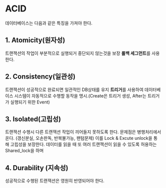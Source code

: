 # ACID

데이터베이스는 다음과 같은 특징을 가져야 한다.

## 1. Atomicity(원자성)

트랜잭션의 작업이 부분적으로 실행되거 중단되지 않는것을 보장
**롤백 세그먼트**를 사용한다.

## 2. Consistency(일관성)

트랜잭션이 성공적으로 완료되면 일관적인 DB상태를 유지
**트리거**를 사용하여 데이터베이스 시스템이 자동적으로 수행할 동작을 명시.(Create은 트리거 생성, After는 트리거가 실행되기 위한 Event)

## 3. Isolated(고립성)

트랜잭션 수행시 다른 트랜잭션 작업이 끼어들지 못하도록 한다.
문제점은 병행처리에서 온다. (갱신분실, 오손판독, 반복불가능, 팬텀문제) 이를 Lock & Excute unlock을 통해 고립성을 보장한다. 데이터를 읽을 때 또 여러 트랜잭션이 읽을 수 있도록 허용하는 Shared_lock을 하며

## 4. Durability (지속성)

성공적으로 수행된 트랜잭션은 영원히 반영되어야 한다.

